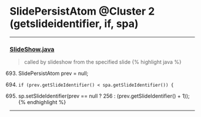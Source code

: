 # SlidePersistAtom @Cluster 2 (getslideidentifier, if, spa)

***

### [SlideShow.java](https://searchcode.com/codesearch/view/97394959/)
> called by slideshow from the specified slide 
{% highlight java %}
693. SlidePersistAtom prev = null;
705.     if (prev.getSlideIdentifier() < spa.getSlideIdentifier()) {
715. sp.setSlideIdentifier(prev == null ? 256 : (prev.getSlideIdentifier() + 1));
{% endhighlight %}

***

